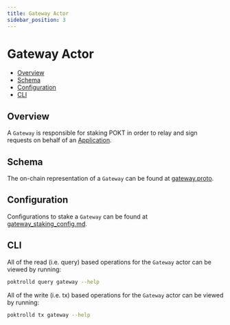 ```yaml
---
title: Gateway Actor
sidebar_position: 3
---
```


# Gateway Actor <!-- omit in toc -->

- [Overview](#overview)
- [Schema](#schema)
- [Configuration](#configuration)
- [CLI](#cli)

## Overview

A `Gateway` is responsible for staking POKT in order to relay and sign requests
on behalf of an [Application](./application.md).

## Schema

The on-chain representation of a `Gateway` can be found at [gateway.proto](../../../proto/poktroll/gateway/gateway.proto).

## Configuration

Configurations to stake a `Gateway` can be found at [gateway_staking_config.md](../../operate/configs/gateway_staking_config.md).

## CLI

All of the read (i.e. query) based operations for the `Gateway` actor can be
viewed by running:

```bash
poktrolld query gateway --help
```

All of the write (i.e. tx) based operations for the `Gateway` actor can be
viewed by running:

```bash
poktrolld tx gateway --help
```
